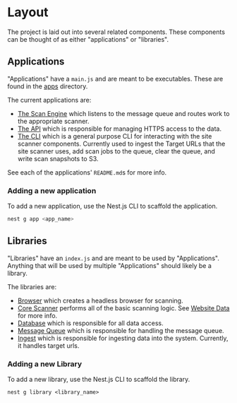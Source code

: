 # Layout

The project is laid out into several related components. These
components can be thought of as either "applications" or "libraries".

## Applications

"Applications" have a `main.js` and are meant to be executables.
These are found in the [apps](../apps) directory.

The current applications are:

* [The Scan Engine](../apps/scan-engine) which listens to the message
  queue and routes work to the appropriate scanner.
* [The API](../apps/api) which is responsible for managing HTTPS
  access to the data.
* [The CLI](../apps/cli) which is a general purpose CLI for
  interacting with the site scanner components. Currently used to
  ingest the Target URLs that the site scanner uses, add scan jobs
  to the queue, clear the queue, and write scan snapshots to S3.

See each of the applications' `README.md`s for more info.

### Adding a new application

To add a new application, use the Nest.js CLI to scaffold the application.

```sh
nest g app <app_name>
```

## Libraries

"Libraries" have an `index.js` and are meant to be used by "Applications".
Anything that will be used by multiple "Applications" should likely be a
library.

The libraries are:

* [Browser](../libs/browser) which creates a headless browser for scanning.
* [Core Scanner](../libs/core-scanner) performs all of the basic scanning
  logic. See [Website Data](https://github.com/18F/site-scanning-documentation/blob/main/about/website-data.md)
  for more info.
* [Database](../libs/database) which is responsible for all data access.
* [Message Queue](../libs/message-queue) which is responsible for handling
  the message queue.
* [Ingest](../libs/ingest) which is responsible for ingesting data into
  the system. Currently, it handles target urls.

### Adding a new Library

To add a new library, use the Nest.js CLI to scaffold the library.

`nest g library <library_name>`
